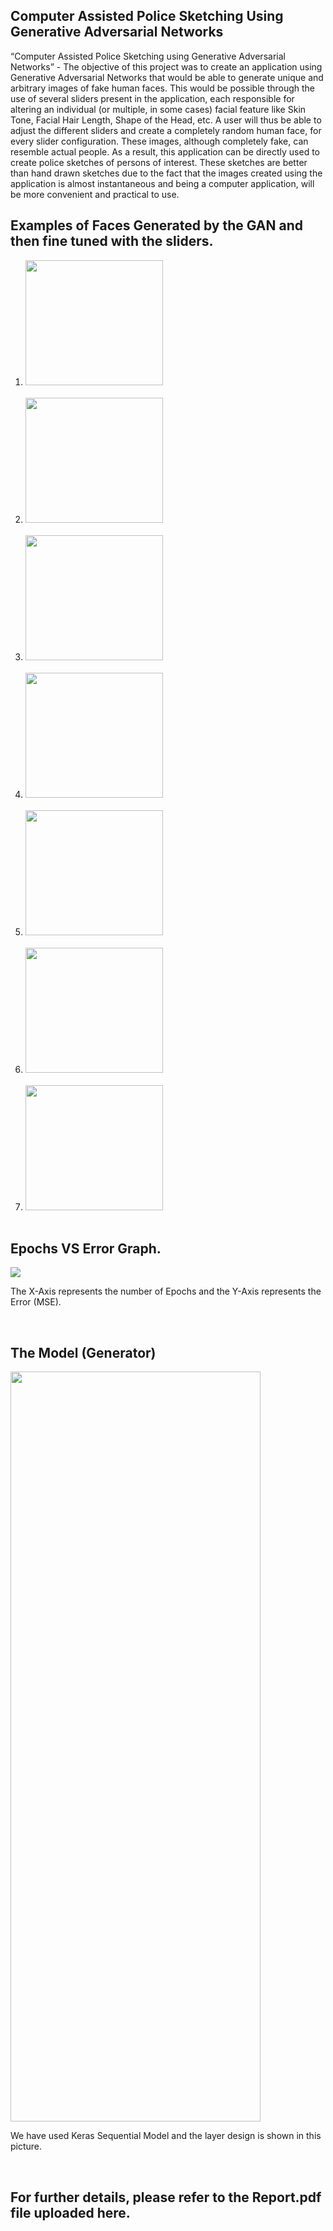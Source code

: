 <h2>Computer Assisted Police Sketching Using Generative Adversarial Networks</h2>

“Computer Assisted Police Sketching using Generative Adversarial  Networks” - The objective of this project was to create an application using Generative Adversarial Networks that would be able to generate unique and arbitrary images of fake human faces. This would be possible through the use of several sliders present in the application, each responsible for altering an individual (or multiple, in some cases) facial feature like Skin Tone, Facial Hair Length, Shape of the Head, etc. A user will thus be able to adjust the different sliders and create a completely random human face, for every slider configuration. These images, although completely fake, can resemble actual people. As a result, this application can be directly used to create police sketches of persons of interest. These sketches are better than hand drawn sketches due to the fact that the images created using the application is almost instantaneous and being a computer application, will be more convenient and practical to use. 

  
 <h2>Examples of Faces Generated by the GAN and then fine tuned with the sliders.</h2>
 <ol>
    <li> <img src = "https://github.com/Malayanil/Computer-Assisted-Police-Sketching-with-GAN/blob/master/Generated%20Faces/Gen_1.jpg" height = 200 width = 220> </li> <br>
    <li> <img src = "https://github.com/Malayanil/Computer-Assisted-Police-Sketching-with-GAN/blob/master/Generated%20Faces/Gen_2.jpg" height = 200 width = 220> </li> <br>
    <li> <img src = "https://github.com/Malayanil/Computer-Assisted-Police-Sketching-with-GAN/blob/master/Generated%20Faces/Gen_3.jpg" height = 200 width = 220> </li> <br>
    <li> <img src = "https://github.com/Malayanil/Computer-Assisted-Police-Sketching-with-GAN/blob/master/Generated%20Faces/Gen_4.jpg" height = 200 width = 220> </li> <br>
    <li> <img src = "https://github.com/Malayanil/Computer-Assisted-Police-Sketching-with-GAN/blob/master/Generated%20Faces/Gen_5.jpg" height = 200 width = 220> </li> <br>
    <li> <img src = "https://github.com/Malayanil/Computer-Assisted-Police-Sketching-with-GAN/blob/master/Generated%20Faces/Gen_6.jpg" height = 200 width = 220> </li> <br>
    <li> <img src = "https://github.com/Malayanil/Computer-Assisted-Police-Sketching-with-GAN/blob/master/Generated%20Faces/Gen_7.jpg" height = 200 width = 220> </li> <br>
 </ol>
 
 <h2>Epochs VS Error Graph.</h2>
 <img src = "https://github.com/Malayanil/Computer-Assisted-Police-Sketching-with-GAN/blob/master/X-Epochs%20vs%20Y-Error.png">
 <p> The X-Axis represents the number of Epochs and the Y-Axis represents the Error (MSE). </p><br>
 
 <h2>The Model (Generator)</h2>
 <img src = "https://github.com/Malayanil/Computer-Assisted-Police-Sketching-with-GAN/blob/master/Model%20PNG.png" height = 1200 width = 400>
 <p> We have used Keras Sequential Model and the layer design is shown in this picture. </p><br>
 
 <h2>For further details, please refer to the Report.pdf file uploaded here. </h2>
